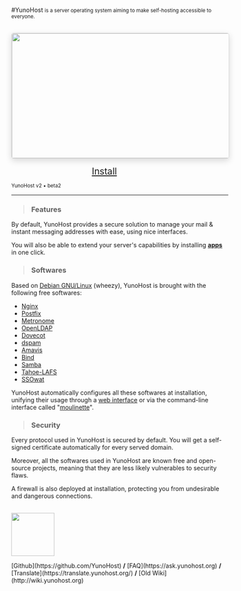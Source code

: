 #YunoHost <small>is a server operating system aiming to make self-hosting accessible to everyone.</small>

<br>

<div style="width: 100%; height: 290px; overflow: hidden;
border-radius: 5px; border: 1px solid rgba(0,0,0,0.15); box-shadow: 0 5px 15px rgba(0,0,0,0.15);">
<img style="width: 100%; min-width: 580px;" src="http://pix.toile-libre.org/upload/original/1388434791.jpg">
</div>

<br>

<div class="text-center" style="width: 23%; min-width: 130px; margin: 0 auto;">
<a class="btn btn-primary btn-lg btn-block"  style="font-size: 1.5em" href="#/install">Install</a>
</div>
<p class="text-muted text-center"><small>YunoHost v2 • beta2</small></p>
</div>

<hr>

### <blockquote>Features</blockquote>

By default, YunoHost provides a secure solution to manage your mail & instant messaging addresses with ease, using nice interfaces. 

You will also be able to extend your server's capabilities by installing [**apps**](#/apps) in one click.

### <blockquote>Softwares</blockquote>

Based on [Debian GNU/Linux](http://www.debian.org/index.en.html) (wheezy), YunoHost is brought with the following free softwares:
* [Nginx](http://nginx.org/)
* [Postfix](http://www.postfix.org/)
* [Metronome](http://www.lightwitch.org/metronome)
* [OpenLDAP](http://www.openldap.org/)
* [Dovecot](http://www.dovecot.org/)
* [dspam](http://nuclearelephant.com/)
* [Amavis](http://amavis.org/)
* [Bind](https://www.isc.org/downloads/bind/)
* [Samba](http://www.samba.org/)
* [Tahoe-LAFS](https://tahoe-lafs.org/trac/tahoe-lafs)
* [SSOwat](https://github.com/Kloadut/SSOwat)

YunoHost automatically configures all these softwares at installation, unifying their usage through a [web interface](#/admin) or via the command-line interface called "[moulinette](#/moulinette)".

### <blockquote>Security</blockquote>

Every protocol used in YunoHost is secured by default. You will get a self-signed certificate automatically for every served domain.

Moreover, all the softwares used in YunoHost are known free and open-source projects, meaning that they are less likely vulnerables to security flaws.

A firewall is also deployed at installation, protecting you from undesirable and dangerous connections.


<br>
<div class="text-center"><img style="width: 100px" src="http://pix.toile-libre.org/upload/original/1386012810.png" />
<p>[Github](https://github.com/YunoHost) <b>/</b> [FAQ](https://ask.yunohost.org) <b>/</b> [Translate](https://translate.yunohost.org/) <b>/</b> [Old Wiki](http://wiki.yunohost.org) </p>
</div>
